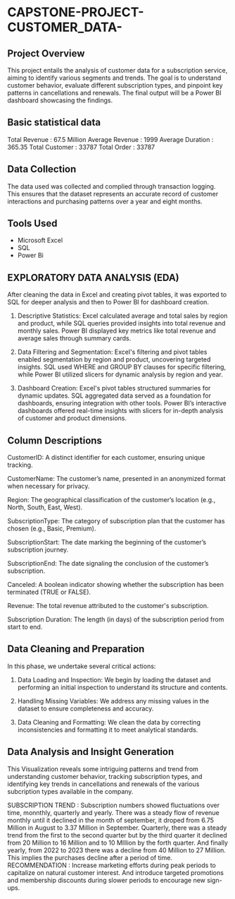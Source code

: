 # CAPSTONE-PROJECT-CUSTOMER_DATA-

## Project Overview 

This project entails the analysis of customer data for a subscription service, aiming to identify various segments and trends. The goal is to understand customer behavior, evaluate different subscription types, and pinpoint key patterns in cancellations and renewals. The final output will be a Power BI dashboard showcasing the findings.

## Basic statistical data 
Total Revenue : 67.5 Million
Average Revenue : 1999
Average Duration : 365.35
Total Customer : 33787
Total Order : 33787

## Data Collection
The data used was collected and complied through transaction logging. This ensures that the dataset represents an accurate record of customer interactions and purchasing patterns over a year and eight months.


## Tools Used
- Microsoft Excel
- SQL
- Power Bi

## EXPLORATORY DATA ANALYSIS (EDA)

After cleaning the data in Excel and creating pivot tables, it was exported to SQL for deeper analysis and then to Power BI for dashboard creation.

1. Descriptive Statistics: Excel calculated average and total sales by region and product, while SQL queries provided insights into total revenue and monthly sales. Power BI displayed key metrics like total revenue and average sales through summary cards.


2. Data Filtering and Segmentation: Excel's filtering and pivot tables enabled segmentation by region and product, uncovering targeted insights. SQL used WHERE and GROUP BY clauses for specific filtering, while Power BI utilized slicers for dynamic analysis by region and year.


3. Dashboard Creation: Excel's pivot tables structured summaries for dynamic updates. SQL aggregated data served as a foundation for dashboards, ensuring integration with other tools. Power BI’s interactive dashboards offered real-time insights with slicers for in-depth analysis of customer and product dimensions.

  
## Column Descriptions

CustomerID: A distinct identifier for each customer, ensuring unique tracking.

CustomerName: The customer’s name, presented in an anonymized format when necessary for privacy.

Region: The geographical classification of the customer’s location (e.g., North, South, East, West).

SubscriptionType: The category of subscription plan that the customer has chosen (e.g., Basic, Premium).

SubscriptionStart: The date marking the beginning of the customer’s subscription journey.

SubscriptionEnd: The date signaling the conclusion of the customer’s subscription.

Canceled: A boolean indicator showing whether the subscription has been terminated (TRUE or FALSE).

Revenue: The total revenue attributed to the customer's subscription.

Subscription Duration: The length (in days) of the subscription period from start to end.

## Data Cleaning and Preparation

In this phase, we undertake several critical actions:

1. Data Loading and Inspection: We begin by loading the dataset and performing an initial inspection to understand its structure and contents.


2. Handling Missing Variables: We address any missing values in the dataset to ensure completeness and accuracy.


3. Data Cleaning and Formatting: We clean the data by correcting inconsistencies and formatting it to meet analytical standards.

## Data Analysis and Insight Generation

This Visualization reveals some intriguing patterns and trend from understanding customer behavior, tracking subscription types, and identifying key trends in cancellations and renewals of the various subcription types available in the company.

SUBSCRIPTION TREND : Subscription numbers showed fluctuations over time, monnthly, quarterly and yearly. There was a steady flow of revenue monthly until it declined in the month of september, it droped from 6.75 Million in August to 3.37 Million in September. Quarterly, there was a steady trend from the first to the second quarter but by the third quarter it declined from 20 Million to 16 Million and to 10 MIllion by the forth quarter. And finally yearly, from 2022 to 2023 there was a decline from 40 Million to 27 Million. This implies the purchases decline after a period of time. RECOMMENDATION : Increase marketing efforts during peak periods to capitalize on natural customer interest. And introduce targeted promotions and membership discounts during slower periods to encourage new sign-ups.
























